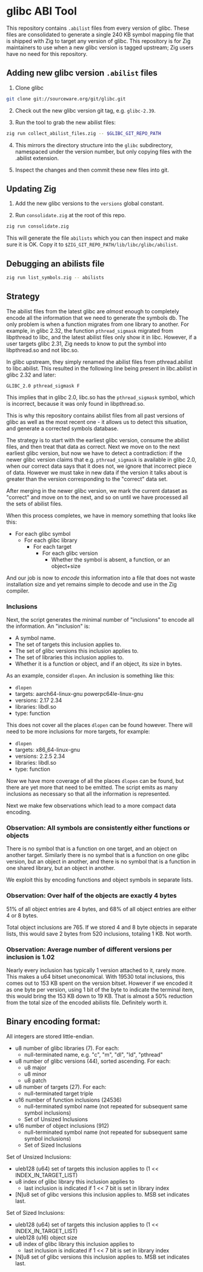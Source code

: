 # glibc ABI Tool

This repository contains `.abilist` files from every version of glibc. These
files are consolidated to generate a single 240 KB symbol mapping file that is
shipped with Zig to target any version of glibc. This repository is for Zig
maintainers to use when a new glibc version is tagged upstream; Zig users have
no need for this repository.

## Adding new glibc version `.abilist` files

1. Clone glibc

```sh
git clone git://sourceware.org/git/glibc.git
```

2. Check out the new glibc version git tag, e.g. `glibc-2.39`.

3. Run the tool to grab the new abilist files:

```sh
zig run collect_abilist_files.zig -- $GLIBC_GIT_REPO_PATH
```

4. This mirrors the directory structure into the `glibc` subdirectory,
   namespaced under the version number, but only copying files with the
   .abilist extension.

5. Inspect the changes and then commit these new files into git.

## Updating Zig

1. Add the new glibc versions to the `versions` global constant.

2. Run `consolidate.zig` at the root of this repo.

```sh
zig run consolidate.zig
```

This will generate the file `abilists` which you can then inspect and make sure
it is OK. Copy it to `$ZIG_GIT_REPO_PATH/lib/libc/glibc/abilist`.

## Debugging an abilists file

```sh
zig run list_symbols.zig -- abilists
```

## Strategy

The abilist files from the latest glibc are *almost* enough to completely
encode all the information that we need to generate the symbols db. The only
problem is when a function migrates from one library to another. For example,
in glibc 2.32, the function `pthread_sigmask` migrated from libpthread to libc,
and the latest abilist files only show it in libc. However, if a user targets
glibc 2.31, Zig needs to know to put the symbol into libpthread.so and not
libc.so.

In glibc upstream, they simply renamed the abilist files from pthread.abilist to
libc.abilist. This resulted in the following line being present in libc.abilist
in glibc 2.32 and later:

```
GLIBC_2.0 pthread_sigmask F
```

This implies that in glibc 2.0, libc.so has the `pthread_sigmask` symbol, which
is incorrect, because it was only found in libpthread.so.

This is why this repository contains abilist files from all past
versions of glibc as well as the most recent one - it allows us to
detect this situation, and generate a corrected symbols database.

The strategy is to start with the earliest glibc version, consume the abilist
files, and then treat that data as correct. Next we move on to the next
earliest glibc version, but now we have to detect a contradiction: if the newer
glibc version claims that e.g. `pthread_sigmask` is available in glibc 2.0,
when our correct data says that it does not, we ignore that incorrect piece of
data. However we must take in new data if the version it talks about is greater
than the version corresponding to the "correct" data set.

After merging in the newer glibc version, we mark the current dataset as
"correct" and move on to the next, and so on until we have processed all the
sets of abilist files.

When this process completes, we have in memory something that looks like this:

* For each glibc symbol
  * For each glibc library
    * For each target
      * For each glibc version
        * Whether the symbol is absent, a function, or an object+size

And our job is now to *encode* this information into a file that does not waste
installation size and yet remains simple to decode and use in the Zig compiler.

### Inclusions

Next, the script generates the minimal number of "inclusions" to encode all the
information. An "inclusion" is:

 * A symbol name.
 * The set of targets this inclusion applies to.
 * The set of glibc versions this inclusion applies to.
 * The set of libraries this inclusion applies to.
 * Whether it is a function or object, and if an object, its size in bytes.

As an example, consider `dlopen`. An inclusion is something like this:

 * `dlopen`
 * targets: aarch64-linux-gnu powerpc64le-linux-gnu
 * versions: 2.17 2.34
 * libraries: libdl.so
 * type: function

This does not cover all the places `dlopen` can be found however. There will
need to be more inclusions for more targets, for example:

 * `dlopen`
 * targets: x86_64-linux-gnu
 * versions: 2.2.5 2.34
 * libraries: libdl.so
 * type: function

Now we have more coverage of all the places `dlopen` can be found, but there are
yet more that need to be emitted. The script emits as many inclusions as
necessary so that all the information is represented.

Next we make few observations which lead to a more compact data encoding.

### Observation: All symbols are consistently either functions or objects

There is no symbol that is a function on one target, and an object on another
target. Similarly there is no symbol that is a function on one glibc version,
but an object in another, and there is no symbol that is a function in one
shared library, but an object in another.

We exploit this by encoding functions and object symbols in separate lists.

### Observation: Over half of the objects are exactly 4 bytes

51% of all object entries are 4 bytes, and 68% of all object entries are either
4 or 8 bytes.

Total object inclusions are 765. If we stored 4 and 8 byte objects in separate
lists, this would save 2 bytes from 520 inclusions, totaling 1 KB. Not worth.

### Observation: Average number of different versions per inclusion is 1.02

Nearly every inclusion has typically 1 version attached to it, rarely more.
This makes a u64 bitset uneconomical. With 19530 total inclusions, this comes
out to 153 KB spent on the version bitset. However if we encoded it as one byte
per version, using 1 bit of the byte to indicate the terminal item, this would
bring the 153 KB down to 19 KB. That is almost a 50% reduction from the total
size of the encoded abilists file. Definitely worth it.

## Binary encoding format:

All integers are stored little-endian.

- u8 number of glibc libraries (7). For each:
  - null-terminated name, e.g. "c", "m", "dl", "ld", "pthread"
- u8 number of glibc versions (44), sorted ascending. For each:
  - u8 major
  - u8 minor
  - u8 patch
- u8 number of targets (27). For each:
  - null-terminated target triple
- u16 number of function inclusions (24536)
  - null-terminated symbol name (not repeated for subsequent same symbol inclusions)
  - Set of Unsized Inclusions
- u16 number of object inclusions (912)
  - null-terminated symbol name (not repeated for subsequent same symbol inclusions)
  - Set of Sized Inclusions

Set of Unsized Inclusions:
  - uleb128 (u64) set of targets this inclusion applies to (1 << INDEX_IN_TARGET_LIST)
  - u8 index of glibc library this inclusion applies to
    - last inclusion is indicated if 1 << 7 bit is set in library index
  - [N]u8 set of glibc versions this inclusion applies to. MSB set indicates last.

Set of Sized Inclusions:
  - uleb128 (u64) set of targets this inclusion applies to (1 << INDEX_IN_TARGET_LIST)
  - uleb128 (u16) object size
  - u8 index of glibc library this inclusion applies to
    - last inclusion is indicated if 1 << 7 bit is set in library index
  - [N]u8 set of glibc versions this inclusion applies to. MSB set indicates last.
